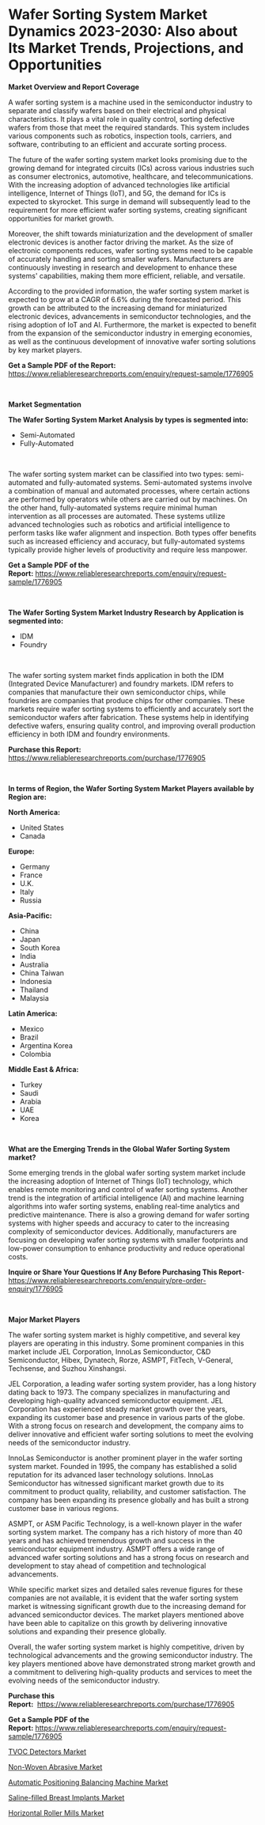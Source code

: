 <p><h1>Wafer Sorting System Market Dynamics 2023-2030: Also about Its Market Trends, Projections, and Opportunities</h1></p><p><strong>Market Overview and Report Coverage</strong></p>
<p><p>A wafer sorting system is a machine used in the semiconductor industry to separate and classify wafers based on their electrical and physical characteristics. It plays a vital role in quality control, sorting defective wafers from those that meet the required standards. This system includes various components such as robotics, inspection tools, carriers, and software, contributing to an efficient and accurate sorting process.</p><p>The future of the wafer sorting system market looks promising due to the growing demand for integrated circuits (ICs) across various industries such as consumer electronics, automotive, healthcare, and telecommunications. With the increasing adoption of advanced technologies like artificial intelligence, Internet of Things (IoT), and 5G, the demand for ICs is expected to skyrocket. This surge in demand will subsequently lead to the requirement for more efficient wafer sorting systems, creating significant opportunities for market growth.</p><p>Moreover, the shift towards miniaturization and the development of smaller electronic devices is another factor driving the market. As the size of electronic components reduces, wafer sorting systems need to be capable of accurately handling and sorting smaller wafers. Manufacturers are continuously investing in research and development to enhance these systems' capabilities, making them more efficient, reliable, and versatile.</p><p>According to the provided information, the wafer sorting system market is expected to grow at a CAGR of 6.6% during the forecasted period. This growth can be attributed to the increasing demand for miniaturized electronic devices, advancements in semiconductor technologies, and the rising adoption of IoT and AI. Furthermore, the market is expected to benefit from the expansion of the semiconductor industry in emerging economies, as well as the continuous development of innovative wafer sorting solutions by key market players.</p></p>
<p><strong>Get a Sample PDF of the Report:</strong> <a href="https://www.reliableresearchreports.com/enquiry/request-sample/1776905">https://www.reliableresearchreports.com/enquiry/request-sample/1776905</a></p>
<p>&nbsp;</p>
<p><strong>Market Segmentation</strong></p>
<p><strong>The Wafer Sorting System Market Analysis by types is segmented into:</strong></p>
<p><ul><li>Semi-Automated</li><li>Fully-Automated</li></ul></p>
<p>&nbsp;</p>
<p><p>The wafer sorting system market can be classified into two types: semi-automated and fully-automated systems. Semi-automated systems involve a combination of manual and automated processes, where certain actions are performed by operators while others are carried out by machines. On the other hand, fully-automated systems require minimal human intervention as all processes are automated. These systems utilize advanced technologies such as robotics and artificial intelligence to perform tasks like wafer alignment and inspection. Both types offer benefits such as increased efficiency and accuracy, but fully-automated systems typically provide higher levels of productivity and require less manpower.</p></p>
<p><strong>Get a Sample PDF of the Report:</strong>&nbsp;<a href="https://www.reliableresearchreports.com/enquiry/request-sample/1776905">https://www.reliableresearchreports.com/enquiry/request-sample/1776905</a></p>
<p>&nbsp;</p>
<p><strong>The Wafer Sorting System Market Industry Research by Application is segmented into:</strong></p>
<p><ul><li>IDM</li><li>Foundry</li></ul></p>
<p>&nbsp;</p>
<p><p>The wafer sorting system market finds application in both the IDM (Integrated Device Manufacturer) and foundry markets. IDM refers to companies that manufacture their own semiconductor chips, while foundries are companies that produce chips for other companies. These markets require wafer sorting systems to efficiently and accurately sort the semiconductor wafers after fabrication. These systems help in identifying defective wafers, ensuring quality control, and improving overall production efficiency in both IDM and foundry environments.</p></p>
<p><strong>Purchase this Report:</strong>&nbsp; <a href="https://www.reliableresearchreports.com/purchase/1776905">https://www.reliableresearchreports.com/purchase/1776905</a></p>
<p>&nbsp;</p>
<p><strong>In terms of Region, the Wafer Sorting System Market Players available by Region are:</strong></p>
<p>
    <p> <strong> North America: </strong>
        <ul>
            <li>United States</li>
            <li>Canada</li>
        </ul>
        </p> 
    <p> <strong> Europe: </strong>
        <ul>
            <li>Germany</li>
            <li>France</li>
            <li>U.K.</li>
            <li>Italy</li>
            <li>Russia</li>
        </ul>
        </p> 
    <p> <strong> Asia-Pacific: </strong>
        <ul>
            <li>China</li>
            <li>Japan</li>
            <li>South Korea</li>
            <li>India</li>
            <li>Australia</li>
            <li>China Taiwan</li>
            <li>Indonesia</li>
            <li>Thailand</li>
            <li>Malaysia</li>
        </ul>
        </p> 
    <p> <strong> Latin America: </strong>
        <ul>
            <li>Mexico</li>
            <li>Brazil</li>
            <li>Argentina Korea</li>
            <li>Colombia</li>
        </ul>
        </p> 
    <p> <strong> Middle East & Africa: </strong>
        <ul>
            <li>Turkey</li>
            <li>Saudi</li>
            <li>Arabia</li>
            <li>UAE</li>
            <li>Korea</li>
        </ul>
    </p>
    </p>
<p>&nbsp;</p>
<p><strong>What are the Emerging Trends in the Global Wafer Sorting System market?</strong></p>
<p><p>Some emerging trends in the global wafer sorting system market include the increasing adoption of Internet of Things (IoT) technology, which enables remote monitoring and control of wafer sorting systems. Another trend is the integration of artificial intelligence (AI) and machine learning algorithms into wafer sorting systems, enabling real-time analytics and predictive maintenance. There is also a growing demand for wafer sorting systems with higher speeds and accuracy to cater to the increasing complexity of semiconductor devices. Additionally, manufacturers are focusing on developing wafer sorting systems with smaller footprints and low-power consumption to enhance productivity and reduce operational costs.</p></p>
<p><strong>Inquire or Share Your Questions If Any Before Purchasing This Report</strong>- <a href="https://www.reliableresearchreports.com/enquiry/pre-order-enquiry/1776905">https://www.reliableresearchreports.com/enquiry/pre-order-enquiry/1776905</a></p>
<p>&nbsp;</p>
<p><strong>Major Market Players</strong></p>
<p><p>The wafer sorting system market is highly competitive, and several key players are operating in this industry. Some prominent companies in this market include JEL Corporation, InnoLas Semiconductor, C&D Semiconductor, Hibex, Dynatech, Rorze, ASMPT, FitTech, V-General, Techsense, and Suzhou Xinshangsi.</p><p>JEL Corporation, a leading wafer sorting system provider, has a long history dating back to 1973. The company specializes in manufacturing and developing high-quality advanced semiconductor equipment. JEL Corporation has experienced steady market growth over the years, expanding its customer base and presence in various parts of the globe. With a strong focus on research and development, the company aims to deliver innovative and efficient wafer sorting solutions to meet the evolving needs of the semiconductor industry.</p><p>InnoLas Semiconductor is another prominent player in the wafer sorting system market. Founded in 1995, the company has established a solid reputation for its advanced laser technology solutions. InnoLas Semiconductor has witnessed significant market growth due to its commitment to product quality, reliability, and customer satisfaction. The company has been expanding its presence globally and has built a strong customer base in various regions.</p><p>ASMPT, or ASM Pacific Technology, is a well-known player in the wafer sorting system market. The company has a rich history of more than 40 years and has achieved tremendous growth and success in the semiconductor equipment industry. ASMPT offers a wide range of advanced wafer sorting solutions and has a strong focus on research and development to stay ahead of competition and technological advancements.</p><p>While specific market sizes and detailed sales revenue figures for these companies are not available, it is evident that the wafer sorting system market is witnessing significant growth due to the increasing demand for advanced semiconductor devices. The market players mentioned above have been able to capitalize on this growth by delivering innovative solutions and expanding their presence globally.</p><p>Overall, the wafer sorting system market is highly competitive, driven by technological advancements and the growing semiconductor industry. The key players mentioned above have demonstrated strong market growth and a commitment to delivering high-quality products and services to meet the evolving needs of the semiconductor industry.</p></p>
<p><strong>Purchase this Report:</strong>&nbsp;&nbsp;<a href="https://www.reliableresearchreports.com/purchase/1776905">https://www.reliableresearchreports.com/purchase/1776905</a></p>
<p></p>
<p><strong>Get a Sample PDF of the Report:</strong>&nbsp;<a href="https://www.reliableresearchreports.com/enquiry/request-sample/1776905">https://www.reliableresearchreports.com/enquiry/request-sample/1776905</a></p>
<p><p><a href="https://github.com/santosh758595/Market-Research-Report-List-1/blob/main/tvoc-detectors-market.md">TVOC Detectors Market</a></p><p><a href="https://medium.com/@ursulastark1/non-woven-abrasive-market-outlook-industry-overview-and-forecast-2023-to-2030-e163e4a7a191">Non-Woven Abrasive Market</a></p><p><a href="https://medium.com/@joelstrosin1928/automatic-positioning-balancing-machine-market-insight-market-trends-growth-forecasted-from-2023-f004d1b02d2a">Automatic Positioning Balancing Machine Market</a></p><p><a href="https://www.linkedin.com/pulse/saline-filled-breast-implants-market-share/">Saline-filled Breast Implants Market</a></p><p><a href="https://github.com/Chiragrp26/Market-Research-Report-List-1/blob/main/horizontal-roller-mills-market.md">Horizontal Roller Mills Market</a></p></p>